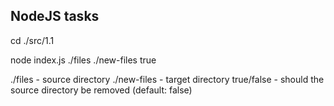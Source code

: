## NodeJS tasks

cd ./src/1.1

node index.js ./files ./new-files true

./files - source directory
./new-files - target directory
true/false - should the source directory be removed (default: false)
